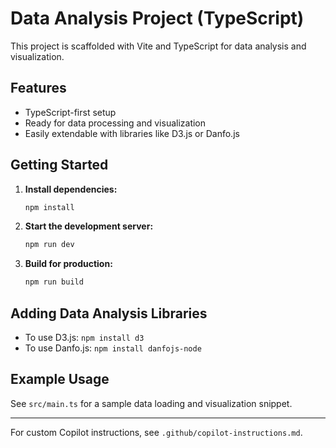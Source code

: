 # Data Analysis Project (TypeScript)

This project is scaffolded with Vite and TypeScript for data analysis and visualization. 

## Features
- TypeScript-first setup
- Ready for data processing and visualization
- Easily extendable with libraries like D3.js or Danfo.js

## Getting Started

1. **Install dependencies:**
   ```sh
   npm install
   ```
2. **Start the development server:**
   ```sh
   npm run dev
   ```
3. **Build for production:**
   ```sh
   npm run build
   ```

## Adding Data Analysis Libraries
- To use D3.js: `npm install d3`
- To use Danfo.js: `npm install danfojs-node`

## Example Usage
See `src/main.ts` for a sample data loading and visualization snippet.

---

For custom Copilot instructions, see `.github/copilot-instructions.md`.
